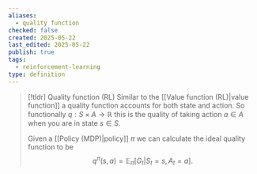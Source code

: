 ```yaml
---
aliases:
  - quality function
checked: false
created: 2025-05-22
last_edited: 2025-05-22
publish: true
tags:
  - reinforcement-learning
type: definition
---
```

>[!tldr] Quality function (RL)
>Similar to the [[Value function (RL)|value function]] a quality function accounts for both state and action. So functionally $q: S \times A \rightarrow \mathbb{R}$ this is the quality of taking action $a \in A$ when you are in state $s \in S$.
>
>Given a [[Policy (MDP)|policy]] $\pi$ we can calculate the ideal quality function to be
> $$
> q^{\pi}(s,a) = \mathbb{E}_{\pi}[G_t \vert S_t = s, A_t = a].
> $$

